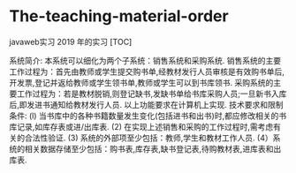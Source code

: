 # The-teaching-material-order
javaweb实习
2019 年的实习
[TOC]

系统简介:
本系统可以细化为两个子系统：销售系统和采购系统.
销售系统的主要工作过程为：首先由教师或学生提交购书单,经教材发行人员审核是有效购书单后,开发票,登记并返给教师或学生领书单,教师或学生可以到书库领书.
采购系统的主要工作过程为：若是教材脱销,则登记缺书,发缺书单给书库采购人员;一旦新书入库后,即发进书通知给教材发行人员.
以上功能要求在计算机上实现.
技术要求和限制条件:
(l) 当书库中的各种书籍数量发生变化(包括进书和出书)时,都应修改相关的书库记录,如库存表或进/出库表.
(2) 在实现上述销售和采购的工作过程时,需考虑有关的合法性验证.
(3) 系统的外部项至少包括：教师,学生和教材工作人员.
(4）系统的相关数据存储至少包括：购书表,库存表,缺书登记表,待购教材表,进库表和出库表.


